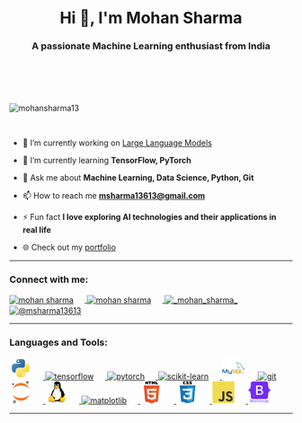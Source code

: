 <h1 align="center"><img src="https://assets.everspringpartners.com/f1/5c/75ab25af43a6926b5cbb249c6ad7/msoe-importance-of-feature-engineering-in-machine-learning.jpg" alt=""></h1>

<h1 align="center">Hi 👋, I'm Mohan Sharma</h1>

<h3 align="center">A passionate Machine Learning enthusiast from India</h3>
<h1 align="center"><img src="https://miro.medium.com/max/720/1*IRGHmiGsa16stedQvIaZfw.gif" alt=""></h1>

<p align="left"> <img src="https://komarev.com/ghpvc/?username=mohansharma13&label=Profile%20views&color=0e75b6&style=flat" alt="mohansharma13" /> </p>

<p align="left"> <a href="https://twitter.com/" target="blank"><img src="https://img.shields.io/twitter/follow/?logo=twitter&style=for-the-badge" alt="" /></a> </p>

- 🔭 I’m currently working on [Large Language Models](https://github.com/Mohansharma13?tab=repositories)

- 🌱 I’m currently learning **TensorFlow, PyTorch**

- 💬 Ask me about **Machine Learning, Data Science, Python, Git**

- 📫 How to reach me **msharma13613@gmail.com**

- ⚡ Fun fact **I love exploring AI technologies and their applications in real life**

- 🌐 Check out my [portfolio](https://mohansharma13.github.io/my-portfolio/)

<hr>

<h3 align="left">Connect with me:</h3>
<p align="left">
  <a href="https://www.linkedin.com/in/mohan-sharma-71a301218" target="blank">
    <img align="center" src="https://raw.githubusercontent.com/rahuldkjain/github-profile-readme-generator/master/src/images/icons/Social/linked-in-alt.svg" alt="mohan sharma" height="30" width="40" style="margin-right: 20px;" />
  </a>
  <a href="https://www.facebook.com/profile.php?id=100014747702287" target="blank">
    <img align="center" src="https://raw.githubusercontent.com/rahuldkjain/github-profile-readme-generator/master/src/images/icons/Social/facebook.svg" alt="mohan sharma" height="30" width="40" style="margin-right: 20px;" />
  </a>
  <a href="https://instagram.com/_mohan_sharma__" target="blank">
    <img align="center" src="https://raw.githubusercontent.com/rahuldkjain/github-profile-readme-generator/master/src/images/icons/Social/instagram.svg" alt="_mohan_sharma_" height="30" width="40" style="margin-right: 20px;" />
  </a>
  <a href="https://www.hackerrank.com/@msharma13613" target="blank">
    <img align="center" src="https://raw.githubusercontent.com/rahuldkjain/github-profile-readme-generator/master/src/images/icons/Social/hackerrank.svg" alt="@msharma13613" height="30" width="40" style="margin-right: 20px;" />
  </a>
</p>

<hr>

<h3 align="left">Languages and Tools:</h3>
<p align="left">
  <a href="https://www.python.org/" target="_blank" rel="noreferrer">
    <img src="https://raw.githubusercontent.com/devicons/devicon/master/icons/python/python-original.svg" alt="python" width="40" height="40" style="margin-right: 20px;" />
  </a>
  <a href="https://www.tensorflow.org/" target="_blank" rel="noreferrer">
    <img src="https://www.vectorlogo.zone/logos/tensorflow/tensorflow-icon.svg" alt="tensorflow" width="40" height="40" style="margin-right: 20px;" />
  </a>
  <a href="https://pytorch.org/" target="_blank" rel="noreferrer">
    <img src="https://www.vectorlogo.zone/logos/pytorch/pytorch-icon.svg" alt="pytorch" width="40" height="40" style="margin-right: 20px;" />
  </a>
  <a href="https://scikit-learn.org/" target="_blank" rel="noreferrer">
    <img src="https://upload.wikimedia.org/wikipedia/commons/0/05/Scikit_learn_logo_small.svg" alt="scikit-learn" width="40" height="40" style="margin-right: 20px;" />
  </a>
  <a href="https://www.mysql.com/" target="_blank" rel="noreferrer">
    <img src="https://raw.githubusercontent.com/devicons/devicon/master/icons/mysql/mysql-original-wordmark.svg" alt="mysql" width="40" height="40" style="margin-right: 20px;" />
  </a>
  <a href="https://git-scm.com/" target="_blank" rel="noreferrer">
    <img src="https://www.vectorlogo.zone/logos/git-scm/git-scm-icon.svg" alt="git" width="40" height="40" style="margin-right: 20px;" />
  </a>
  <a href="https://jupyter.org/" target="_blank" rel="noreferrer">
    <img src="https://raw.githubusercontent.com/devicons/devicon/master/icons/jupyter/jupyter-original.svg" alt="jupyter" width="40" height="40" style="margin-right: 20px;" />
  </a>
  <a href="https://www.linux.org/" target="_blank" rel="noreferrer">
    <img src="https://raw.githubusercontent.com/devicons/devicon/master/icons/linux/linux-original.svg" alt="linux" width="40" height="40" style="margin-right: 20px;" />
  </a>
  <a href="https://matplotlib.org/" target="_blank" rel="noreferrer">
    <img src="https://upload.wikimedia.org/wikipedia/commons/8/84/Matplotlib_icon.svg" alt="matplotlib" width="40" height="40" style="margin-right: 20px;" />
  </a>
  <a href="https://developer.mozilla.org/en-US/docs/Web/HTML" target="_blank" rel="noreferrer">
    <img src="https://raw.githubusercontent.com/devicons/devicon/master/icons/html5/html5-original-wordmark.svg" alt="html5" width="40" height="40" style="margin-right: 20px;" />
  </a>
  <a href="https://developer.mozilla.org/en-US/docs/Web/CSS" target="_blank" rel="noreferrer">
    <img src="https://raw.githubusercontent.com/devicons/devicon/master/icons/css3/css3-original-wordmark.svg" alt="css3" width="40" height="40" style="margin-right: 20px;" />
  </a>
  <a href="https://developer.mozilla.org/en-US/docs/Web/JavaScript" target="_blank" rel="noreferrer">
    <img src="https://raw.githubusercontent.com/devicons/devicon/master/icons/javascript/javascript-original.svg" alt="javascript" width="40" height="40" style="margin-right: 20px;" />
  </a>
  <a href="https://getbootstrap.com" target="_blank" rel="noreferrer">
    <img src="https://raw.githubusercontent.com/devicons/devicon/master/icons/bootstrap/bootstrap-plain-wordmark.svg" alt="bootstrap" width="40" height="40" style="margin-right: 20px;" />
  </a>
</p>

<hr>
